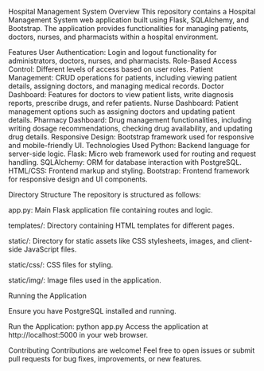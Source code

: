 Hospital Management System
Overview
This repository contains a Hospital Management System web application built using Flask, SQLAlchemy, and Bootstrap. The application provides functionalities for managing patients, doctors, nurses, and pharmacists within a hospital environment.

Features
User Authentication: Login and logout functionality for administrators, doctors, nurses, and pharmacists.
Role-Based Access Control: Different levels of access based on user roles.
Patient Management: CRUD operations for patients, including viewing patient details, assigning doctors, and managing medical records.
Doctor Dashboard: Features for doctors to view patient lists, write diagnosis reports, prescribe drugs, and refer patients.
Nurse Dashboard: Patient management options such as assigning doctors and updating patient details.
Pharmacy Dashboard: Drug management functionalities, including writing dosage recommendations, checking drug availability, and updating drug details.
Responsive Design: Bootstrap framework used for responsive and mobile-friendly UI.
Technologies Used
Python: Backend language for server-side logic.
Flask: Micro web framework used for routing and request handling.
SQLAlchemy: ORM for database interaction with PostgreSQL.
HTML/CSS: Frontend markup and styling.
Bootstrap: Frontend framework for responsive design and UI components.

Directory Structure
The repository is structured as follows:

app.py: Main Flask application file containing routes and logic.

templates/: Directory containing HTML templates for different pages.

static/: Directory for static assets like CSS stylesheets, images, and client-side JavaScript files.

static/css/: CSS files for styling.

static/img/: Image files used in the application.

Running the Application

Ensure you have PostgreSQL installed and running.

Run the Application:
python app.py
Access the application at http://localhost:5000 in your web browser.


Contributing
Contributions are welcome! Feel free to open issues or submit pull requests for bug fixes, improvements, or new features.

